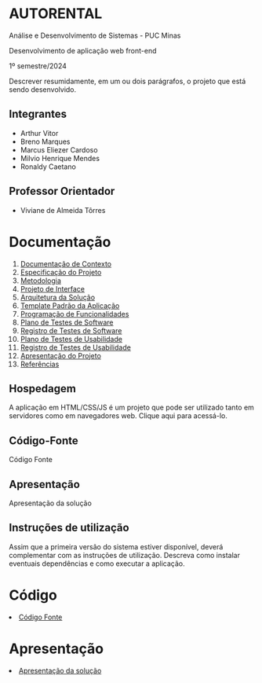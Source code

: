 # AUTORENTAL
Análise e Desenvolvimento de Sistemas - PUC Minas

Desenvolvimento de aplicação web front-end

1º semestre/2024

Descrever resumidamente, em um ou dois parágrafos, o projeto que está sendo desenvolvido.

<h2>Integrantes</h2>
<ul>
  <li>Arthur Vitor</li>
  <li>Breno Marques</li>
  <li>Marcus Eliezer Cardoso</li>
  <li>Milvio Henrique Mendes</li>
  <li>Ronaldy Caetano</li>
</ul>

<h2>Professor Orientador</h2>
<ul>
  <li>Viviane de Almeida Tôrres</li>
</ul>

# Documentação

<ol>
<li><a href="docs/01-Documentação de Contexto.md"> Documentação de Contexto</a></li>
<li><a href="docs/02-Especificação do Projeto.md"> Especificação do Projeto</a></li>
<li><a href="docs/03-Metodologia.md"> Metodologia</a></li>
<li><a href="docs/04-Projeto de Interface.md"> Projeto de Interface</a></li>
<li><a href="docs/05-Arquitetura da Solução.md"> Arquitetura da Solução</a></li>
<li><a href="docs/06-Template Padrão da Aplicação.md"> Template Padrão da Aplicação</a></li>
<li><a href="docs/07-Programação de Funcionalidades.md"> Programação de Funcionalidades</a></li>
<li><a href="docs/08-Plano de Testes de Software.md"> Plano de Testes de Software</a></li>
<li><a href="docs/09-Registro de Testes de Software.md"> Registro de Testes de Software</a></li>
<li><a href="docs/10-Plano de Testes de Usabilidade.md"> Plano de Testes de Usabilidade</a></li>
<li><a href="docs/11-Registro de Testes de Usabilidade.md"> Registro de Testes de Usabilidade</a></li>
<li><a href="docs/12-Apresentação do Projeto.md"> Apresentação do Projeto</a></li>
<li><a href="docs/13-Referências.md"> Referências</a></li>
</ol>

<h2>Hospedagem</h2>
A aplicação em HTML/CSS/JS é um projeto que pode ser utilizado tanto em servidores como em navegadores web. Clique aqui para acessá-lo.

<h2>Código-Fonte</h2>
Código Fonte

<h2>Apresentação</h2>
Apresentação da solução


## Instruções de utilização

Assim que a primeira versão do sistema estiver disponível, deverá complementar com as instruções de utilização. Descreva como instalar eventuais dependências e como executar a aplicação.


# Código

<li><a href="src/README.md"> Código Fonte</a></li>

# Apresentação

<li><a href="presentation/README.md"> Apresentação da solução</a></li>
